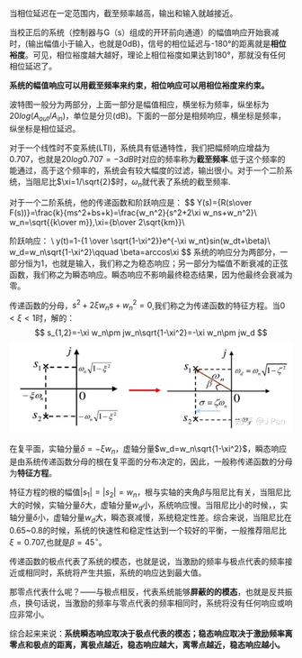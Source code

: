当相位延迟在一定范围内，截至频率越高，输出和输入就越接近。

当校正后的系统（控制器与G（s）组成的开环前向通道）的幅值响应开始衰减时，(输出幅值小于输入，也就是0dB)，信号的相位延迟与-180°的距离就是**相位裕度**。可见，相位裕度越大越好，理论上相位裕度如果达到180°，那就没有任何相位延迟了。

**系统的幅值响应可以用截至频率来约束，相位响应可以用相位裕度来约束。**

波特图一般分为两部分，上面一部分是幅值相应，横坐标为频率，纵坐标为$20log(A_{out}/A_{in})$，单位是分贝(dB)。下面的一部分是相频响应，横坐标是频率，纵坐标是相位延迟。

对于一个线性时不变系统(LTI)，系统具有低通特性，我们把幅频响应增益为0.707，也就是$20log0.707=-3dB$时对应的频率称为**截至频率**.低于这个频率的能通过，高于这个频率的，系统会有较大幅度的过滤，输出很小。对于一个二阶系统，当阻尼比$\xi=1/\sqrt{2}$时，$\omega_n$就代表了系统的截至频率.

对于一个二阶系统，他的传递函数和阶跃响应是：
$$
Y(s)={R(s\over F(s))}=\frac{k}{ms^2+bs+k}=\frac{w_n^2}{s^2+2\xi w_ns+w_n^2}\\
w_n=\sqrt{{k\over m}},\xi={b\over 2\sqrt{km}}\\

阶跃响应：
\\
y(t)=1-{1 \over \sqrt{1-\xi^2}}e^{-\xi w_nt}sin(w_dt+\beta)\\
w_d=w_n\sqrt{1-\xi^2}\qquad \beta=arccos\xi
$$
系统的响应分为两部分，一部分恒为1，也就是输入，我们称之为稳态响应；另一部分为幅值不断衰减的正弦函数，我们称之为瞬态响应。瞬态响应不影响最终稳态结果，因为他最终会衰减为零。

传递函数的分母，$s^2+2\xi w_ns+w_n^2=0$,我们称之为传递函数的特征方程。当$0<\xi<1$时，解的：
$$
s_{1,2}=-\xi w_n\pm jw_n\sqrt{1-\xi^2}=-\xi w_n\pm jw_d
$$
![](..\picture\v2-8f5ec2e5b8a2ff02b4cdbd1e4ca885eb_r.jpg)

在复平面，实轴分量$\delta=-\xi w_n$，虚轴分量$w_d=w_n\sqrt{1-\xi^2}$，瞬态响应是由系统传递函数分母的根在复平面的分布决定的，因此，一般称传递函数的分母为**特征方程**。

特征方程的根的幅值$|s_1|=|s_2|=w_n$，根与实轴的夹角$\beta$与阻尼比有关，当阻尼比大的时候，实轴分量$\delta$大，虚轴分量$w_d$小，系统响应慢。当阻尼比小的时候，，实轴分量$\delta$小，虚轴分量$w_d$大，瞬态衰减慢，系统稳定性差。综合来说，当阻尼比在0.65~0.8的时候，系统的快速性和稳定性达到一个较好的平衡，一般推荐阻尼比$\xi=0.707$,也就是$\beta=45^\circ$。

传递函数的极点代表了系统的模态，也就是说，当激励的频率与极点代表的频率接近或相同时，系统将产生共振，系统的响应达到最大值。

那零点代表什么呢？——与极点相反，代表系统能够**屏蔽的的模态**，也就是反共振点，换句话说，当激励的频率与零点代表的频率相同时，系统将没有任何响应或响应非常小。

综合起来来说：**系统瞬态响应取决于极点代表的模态；稳态响应取决于激励频率离零点和极点的距离，离极点越近，稳态响应越大，离零点越近，稳态响应越小。**

